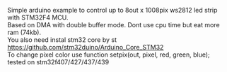 Simple arduino example to control up to 8out x 1008pix ws2812 led strip with STM32F4 MCU.<br>
Based on DMA with double buffer mode. Dont use cpu time but eat more ram (74kb).<br>
You also need instal stm32 core by st https://github.com/stm32duino/Arduino_Core_STM32<br>
To change pixel color use function setpix(out, pixel, red, green, blue); <br>
tested on stm32f407/427/437/439 
